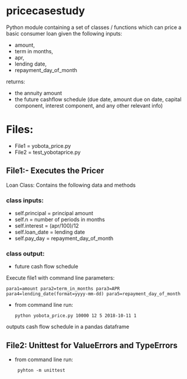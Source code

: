 # pricecasestudy

Python module containing a set of classes / functions which can price a basic consumer loan given the following inputs:
- amount,
- term in months,
- apr,
- lending date,
- repayment_day_of_month

returns:
- the annuity amount
- the future cashflow schedule (due date, amount due on date, capital component, interest component, and any other relevant info)

# Files:
- File1 = yobota_price.py
- File2 = test_yobotaprice.py

## File1:- Executes the Pricer
Loan Class: Contains the following data and methods
### class inputs:
- self.principal = principal amount
- self.n = number of periods in months
- self.interest = (apr/100)/12
- self.loan_date = lending date
- self.pay_day = repayment_day_of_month
### class output: 
- future cash flow schedule

Execute file1 with command line parameters: 

    para1=amount para2=term_in_months para3=APR para4=lending_date(format=yyyy-mm-dd) para5=repayment_day_of_month
  
* from command line run: 

      python yobota_price.py 10000 12 5 2018-10-11 1
          
outputs cash flow schedule in a pandas dataframe

## File2: Unittest for ValueErrors and TypeErrors
* from command line run: 

       pyhton -m unittest

